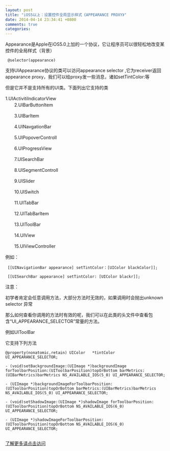 ```yaml
---
layout: post
title: "iOS5以上：设置控件全局显示样式《APPEARANCE PROXY》"
date: 2014-04-14 23:34:41 +0800
comments: true
categories: 
---
```


Appearance是Apple在iOS5.0上加的一个协议，它让程序员可以很轻松地改变某控件的全局样式（背景）

     @selector(appearance)

支持UIAppearance协议的类可以访问appearance selector ,它为receiver返回appearance proxy，我们可以给proxy发一些消息，诸如setTintColor:等

但是它并不是支持所有的UI类。下面列出它支持的类

<!--more-->


   1.UIActivitiIndicatorView 
　　	 
　　2.UIBarButtonItem

　　3.UIBarItem

　　4.UINavgationBar

　　5.UIPopoverControll

　　6.UIProgressView

　　7.UISearchBar

　　8.UISegmentControll 

　　9.UISlider

　　10.UISwitch

　　11.UITabBar

　　12.UITabBarItem

　　13.UIToolBar

　　14.UIView

　　15.UIViewController

例如：

```
 [[UINavigationBar appearance] setTintColor：[UIColor blackColor]];

 [[UISearchBar appearance] setTintColor: [UIColor blackr]];
 ```
 
注意：

初学者肯定会任意调用方法，大部分方法时无效的，如果调用时会抛出unknown selector 异常

那么如何查看你调用的方法时有效的呢，我们可以在此类的头文件中查看包含“UI_APPEARANCE_SELECTOR”常量的方法。

例如UIToolBar

它支持下列方法

```
@property(nonatomic,retain) UIColor   *tintColor  UI_APPEARANCE_SELECTOR;

- (void)setBackgroundImage:(UIImage *)backgroundImage forToolbarPosition:(UIToolbarPosition)topOrBottom barMetrics:(UIBarMetrics)barMetrics NS_AVAILABLE_IOS(5_0) UI_APPEARANCE_SELECTOR;

- (UIImage *)backgroundImageForToolbarPosition:(UIToolbarPosition)topOrBottom barMetrics:(UIBarMetrics)barMetrics NS_AVAILABLE_IOS(5_0) UI_APPEARANCE_SELECTOR;

- (void)setShadowImage:(UIImage *)shadowImage forToolbarPosition:(UIToolbarPosition)topOrBottom NS_AVAILABLE_IOS(6_0) UI_APPEARANCE_SELECTOR;

- (UIImage *)shadowImageForToolbarPosition:(UIToolbarPosition)topOrBottom NS_AVAILABLE_IOS(6_0) UI_APPEARANCE_SELECTOR;
  
```


[了解更多请点击访问](http://developer.apple.com/library/ios/#documentation/uikit/reference/UIAppearance_Protocol/Reference/Reference.html)